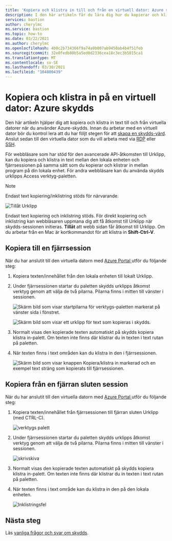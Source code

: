 ```yaml
---
title: 'Kopiera och klistra in till och från en virtuell dator: Azure skydds'
description: I den här artikeln får du lära dig hur du kopierar och klistrar in till och från en virtuell Azure-dator med skydds.
services: bastion
author: cherylmc
ms.service: bastion
ms.topic: how-to
ms.date: 03/22/2021
ms.author: cherylmc
ms.openlocfilehash: 4b0c2b734366f9a74a9b007ab9450ab4b4f51feb
ms.sourcegitcommit: 32e0fedb80b5a5ed0d2336cea18c3ec3b5015ca1
ms.translationtype: MT
ms.contentlocale: sv-SE
ms.lasthandoff: 03/30/2021
ms.locfileid: "104800439"
---
```

# <a name="copy-and-paste-to-a-virtual-machine-azure-bastion"></a>Kopiera och klistra in på en virtuell dator: Azure skydds

Den här artikeln hjälper dig att kopiera och klistra in text till och från virtuella datorer när du använder Azure-skydds. Innan du arbetar med en virtuell dator bör du kontrol lera att du har följt stegen för att [skapa en skydds-värd](./tutorial-create-host-portal.md). Anslut sedan till den virtuella dator som du vill arbeta med via [RDP](bastion-connect-vm-rdp.md) eller [SSH](bastion-connect-vm-ssh.md).

För webbläsare som har stöd för den avancerade API-åtkomsten till Urklipp, kan du kopiera och klistra in text mellan den lokala enheten och fjärrsessionen på samma sätt som du kopierar och klistrar in mellan program på din lokala enhet. För andra webbläsare kan du använda skydds urklipps Access verktyg-paletten.

>[!NOTE]
>Endast text kopiering/inklistring stöds för närvarande.
>

   ![Tillåt Urklipp](./media/bastion-vm-manage/allow.png)

Endast text kopiering och inklistring stöds. För direkt kopiering och inklistring kan webbläsaren uppmana dig att få åtkomst till Urklipp när skydds-sessionen initieras. **Tillåt** att webb sidan får åtkomst till Urklipp. Om du arbetar från en Mac är kortkommandot för att klistra in **Shift-Ctrl-V**.

## <a name="copy-to-a-remote-session"></a><a name="to"></a>Kopiera till en fjärrsession

När du har anslutit till den virtuella datorn med [Azure Portal ](https://portal.azure.com)utför du följande steg:

1. Kopiera texten/innehållet från den lokala enheten till lokalt Urklipp.
1. Under fjärrsessionen startar du paletten skydds urklipps åtkomst verktyg genom att välja de två pilarna. Pilarna finns i mitten till vänster i sessionen.

   ![Skärm bild som visar startpilarna för verktygs-paletten markerat på vänster sida i fönstret.](./media/bastion-vm-manage/left.png)

   ![Skärm bild som visar ett urklipp för text som kopieras i skydds.](./media/bastion-vm-manage/clipboard.png)
1. Normalt visas den kopierade texten automatiskt på skydds kopiera klistra in-palett. Om texten inte finns där klistrar du in texten i text rutan på paletten.
1. När texten finns i text områden kan du klistra in den i fjärrsessionen.

   ![Skärm bild som visar knappen Kopiera/klistra in markerad och en exempel text sträng som kopierats till fjärrsessionen.](./media/bastion-vm-manage/local.png)

## <a name="copy-from-a-remote-session"></a><a name="from"></a>Kopiera från en fjärran sluten session

När du har anslutit till den virtuella datorn med [Azure Portal ](https://portal.azure.com)utför du följande steg:

1. Kopiera texten/innehållet från fjärrsessionen till fjärran sluten Urklipp (med CTRL-C).

   ![verktygs palett](./media/bastion-vm-manage/remote.png)
1. Under fjärrsessionen startar du paletten skydds urklipps åtkomst verktyg genom att välja de två pilarna. Pilarna finns i mitten till vänster i sessionen.

   ![skrivskiva](./media/bastion-vm-manage/clipboard2.png)
1. Normalt visas den kopierade texten automatiskt på skydds kopiera klistra in-palett. Om texten inte finns där klistrar du in texten i text rutan på paletten.
1. När texten finns i text område kan du klistra in den på den lokala enheten.

   ![Inklistringsfel](./media/bastion-vm-manage/local2.png)
 
## <a name="next-steps"></a>Nästa steg

Läs [vanliga frågor och svar om skydds](bastion-faq.md).
